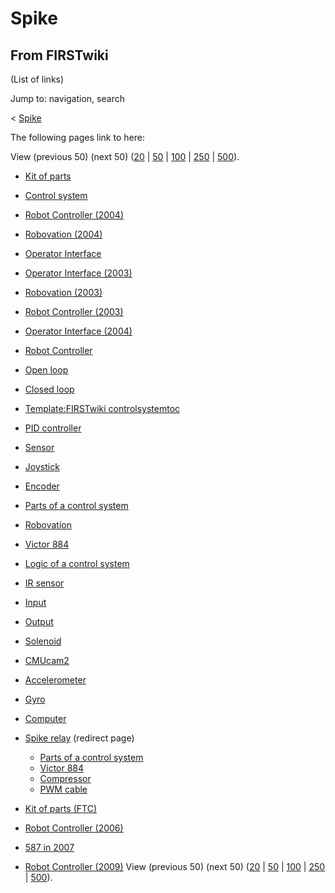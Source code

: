 # Spike

## From FIRSTwiki

(List of links)

Jump to: navigation, search

< [Spike](/index.php?title=Spike&redirect=no "Spike")

The following pages link to here:

View (previous 50) (next 50) ([20](/index.php?title=Special:Whatlinkshere/Spike&limit=20&from=0 "Special:Whatlinkshere/Spike") | [50](/index.php?title=Special:Whatlinkshere/Spike&limit=50&from=0 "Special:Whatlinkshere/Spike") | [100](/index.php?title=Special:Whatlinkshere/Spike&limit=100&from=0 "Special:Whatlinkshere/Spike") | [250](/index.php?title=Special:Whatlinkshere/Spike&limit=250&from=0 "Special:Whatlinkshere/Spike") | [500](/index.php?title=Special:Whatlinkshere/Spike&limit=500&from=0 "Special:Whatlinkshere/Spike")).

- [Kit of parts](Kit_of_parts "Kit of parts")
- [Control system](Control_system "Control system")
- [Robot Controller (2004)](Robot_Controller_%282004%29 "Robot Controller \(2004\)")
- [Robovation (2004)](Robovation_%282004%29 "Robovation \(2004\)")
- [Operator Interface](operator-interface)
- [Operator Interface (2003)](Operator_Interface_%282003%29 "Operator Interface \(2003\)")
- [Robovation (2003)](Robovation_%282003%29 "Robovation \(2003\)")
- [Robot Controller (2003)](Robot_Controller_%282003%29 "Robot Controller \(2003\)")
- [Operator Interface (2004)](Operator_Interface_%282004%29 "Operator Interface \(2004\)")
- [Robot Controller](robot-controller)
- [Open loop](Open_loop "Open loop")
- [Closed loop](Closed_loop "Closed loop")
- [Template:FIRSTwiki controlsystemtoc](Template:FIRSTwiki_controlsystemtoc "Template:FIRSTwiki controlsystemtoc")
- [PID controller](PID_controller "PID controller")
- [Sensor](sensor)
- [Joystick](joystick)
- [Encoder](Encoder "Encoder")
- [Parts of a control system](Parts_of_a_control_system "Parts of a control system")
- [Robovation](robovation)
- [Victor 884](victor-884)
- [Logic of a control system](Logic_of_a_control_system "Logic of a control system")
- [IR sensor](IR_sensor "IR sensor")
- [Input](Input "Input")
- [Output](Output "Output")
- [Solenoid](Solenoid "Solenoid")
- [CMUcam2](CMUcam2 "CMUcam2")
- [Accelerometer](Accelerometer "Accelerometer")
- [Gyro](gyro)
- [Computer](Computer "Computer")
- [Spike relay](/index.php?title=Spike_relay&redirect=no "Spike relay") (redirect page) 

  - [Parts of a control system](Parts_of_a_control_system "Parts of a control system")
  - [Victor 884](victor-884)
  - [Compressor](Compressor "Compressor")
  - [PWM cable](PWM_cable "PWM cable")

- [Kit of parts (FTC)](Kit_of_parts_%28FTC%29 "Kit of parts \(FTC\)")
- [Robot Controller (2006)](Robot_Controller_%282006%29 "Robot Controller \(2006\)")
- [587 in 2007](587_in_2007 "587 in 2007")
- [Robot Controller (2009)](Robot_Controller_%282009%29 "Robot Controller \(2009\)") View (previous 50) (next 50) ([20](/index.php?title=Special:Whatlinkshere/Spike&limit=20&from=0 "Special:Whatlinkshere/Spike") | [50](/index.php?title=Special:Whatlinkshere/Spike&limit=50&from=0 "Special:Whatlinkshere/Spike") | [100](/index.php?title=Special:Whatlinkshere/Spike&limit=100&from=0 "Special:Whatlinkshere/Spike") | [250](/index.php?title=Special:Whatlinkshere/Spike&limit=250&from=0 "Special:Whatlinkshere/Spike") | [500](/index.php?title=Special:Whatlinkshere/Spike&limit=500&from=0 "Special:Whatlinkshere/Spike")).
